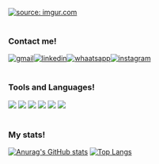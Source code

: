 <a href="https://imgur.com/TIC4qUe"><img src="https://i.imgur.com/TIC4qUe.png" title="source: imgur.com" /></a>
<br>
<br>
### Contact me!
<a href="mailto:filipydasilvacorporativo@gmail.com"><img src="https://img.shields.io/badge/Gmail-D14836?style=for-the-badge&logo=gmail&logoColor=white" title="gmail"/></a><a href="https://www.linkedin.com/in/filipy-s-furtado-0a9037191/"><img src="https://img.shields.io/badge/LinkedIn-0077B5?style=for-the-badge&logo=linkedin&logoColor=white" title="linkedin"/></a><a href="https://whatsa.me/5531971670390/?t=Hi%20there!%20Vi%20seu%20perfil%20no%20GitHub%20e%20gostaria%20de%20conversar%20com%20voc%C3%AA!"><img src="https://img.shields.io/badge/WhatsApp-25D366?style=for-the-badge&logo=whatsapp&logoColor=white" title="whaatsapp"/></a><a href="https://www.instagram.com/real.filipy/"><img src="https://img.shields.io/badge/WhatsApp-25D366?style=for-the-badge&logo=whatsapp&logoColor=white" title="instagram"/></a>
<br>
<br>
### Tools and Languages!
<img src="https://img.shields.io/badge/GIT-E44C30?style=for-the-badge&logo=git&logoColor=white" /> <img src="https://img.shields.io/badge/powershell-5391FE?style=for-the-badge&logo=powershell&logoColor=white" /> <img src="https://img.shields.io/badge/windows%20terminal-4D4D4D?style=for-the-badge&logo=windows%20terminal&logoColor=white" /> <img src="https://img.shields.io/badge/C%2B%2B-00599C?style=for-the-badge&logo=c%2B%2B&logoColor=white" /> <img src="https://img.shields.io/badge/Python-FFD43B?style=for-the-badge&logo=python&logoColor=blue" /> <img src="https://img.shields.io/badge/.NET-512BD4?style=for-the-badge&logo=dotnet&logoColor=white" /> 
<br>
<br>
### My stats!
[![Anurag's GitHub stats](https://github-readme-stats.vercel.app/api?username=FilipyStudy)](https://github.com/anuraghazra/github-readme-stats) 
[![Top Langs](https://github-readme-stats.vercel.app/api/top-langs/?username=FilipyStudy&layout=donut)](https://github.com/anuraghazra/github-readme-stats)
